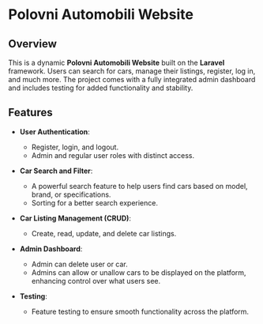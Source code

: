 # Polovni Automobili Website

## Overview

This is a dynamic **Polovni Automobili Website** built on the **Laravel** framework. Users can search for cars, manage their listings, register, log in, and much more. The project comes with a fully integrated admin dashboard and includes testing for added functionality and stability.

## Features

- **User Authentication**:  
  - Register, login, and logout.
  - Admin and regular user roles with distinct access.

- **Car Search and Filter**:  
  - A powerful search feature to help users find cars based on model, brand, or specifications.
  - Sorting for a better search experience.

- **Car Listing Management (CRUD)**:  
  - Create, read, update, and delete car listings.

- **Admin Dashboard**:  
  - Admin can delete user or car.
  - Admins can allow or unallow cars to be displayed on the platform, enhancing control over what users see.

- **Testing**:  
  - Feature testing to ensure smooth functionality across the platform.
